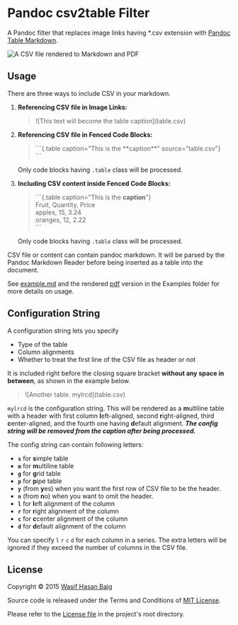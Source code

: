 # Pandoc csv2table Filter

A Pandoc filter that replaces image links having *.csv extension with
[Pandoc Table Markdown][1].

![A CSV file rendered to Markdown and PDF][png]

## Usage

There are three ways to include CSV in your markdown.

1.  **Referencing CSV file in Image Links:**

    > \!\[This text will become the table caption](table.csv)
    
2.  **Referencing CSV file in Fenced Code Blocks:**
    
    > \`\`\`{.table caption="This is the \*\*caption\*\*" source="table.csv"}  
    > \`\`\`
    
    Only code blocks having `.table` class will be processed.
    
3.  **Including CSV content inside Fenced Code Blocks:**

    > \`\`\`{.table caption="This is the **caption**"}  
    > Fruit, Quantity, Price  
    > apples, 15, 3.24  
    > oranges, 12, 2.22  
    > \`\`\`

    Only code blocks having `.table` class will be processed.

CSV file or content can contain pandoc markdown. It will be parsed by the Pandoc Markdown
Reader before being inserted as a table into the document.

See [example.md][example-md] and the rendered [pdf][example-pdf] version in
the Examples folder for more details on usage.

## Configuration String

A configuration string lets you specify

-   Type of the table
-   Column alignments
-   Whether to treat the first line of the CSV file as header or not

It is included right before the closing square bracket **without any space in
between**, as shown in the example below.

> \!\[Another table. mylrcd](table.csv)

`mylrcd` is the configuration string.
This will be rendered as a **m**ultiline table with a header with first column
**l**eft-aligned, second **r**ight-aligned, third **c**enter-aligned, and the
fourth one having **d**efault alignment.
***The config string will be removed from the caption after being processed.***

The config string can contain following letters:

-   **`s`** for **s**imple table
-   **`m`** for **m**ultiline table
-   **`g`** for **g**rid table
-   **`p`** for **p**ipe table
-   **`y`** (from **y**es) when you want the first row of CSV file to be the
    header.
-   **`n`** (from **n**o) when you want to omit the header.
-   **`l`** for **l**eft alignment of the column
-   **`r`** for **r**ight alignment of the column
-   **`c`** for **c**center alignment of the column
-   **`d`** for **d**efault alignment of the column

You can specify `l` `r` `c` `d` for each column in a series.
The extra letters will be ignored if they exceed the number of columns in the
CSV file.

## License

Copyright &copy; 2015 [Wasif Hasan Baig](https://twitter.com/_wbaig)

Source code is released under the Terms and Conditions of [MIT License](http://opensource.org/licenses/MIT).

Please refer to the [License file][license] in the project's root directory.

[png]: https://raw.githubusercontent.com/baig/pandoc-csv2table-filter/master/Examples/demo.png
[license]: https://raw.githubusercontent.com/baig/pandoc-csv2table-filter/master/LICENSE
[example-md]: https://raw.githubusercontent.com/baig/pandoc-csv2table-filter/master/Examples/example.md
[example-pdf]: https://github.com/baig/pandoc-csv2table-filter/blob/master/Examples/example.pdf
[1]: http://pandoc.org/README.html#tables